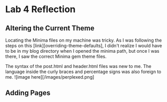 # Lab 4 Reflection

<h2>Altering the Current Theme</h2>
Locating the Minima files on my machine was tricky. As I was following the steps on this [link][overriding-theme-defaults], I didn't realize I would have to be in my blog directory when I opened the minima path, but once I was there, I saw the correct Minima gem theme files.

The syntax of the post.html and header.html files was new to me. The language inside the curly braces and percentage signs was also foreign to me.
![image here][/images/perplexed.png]

<h2>Adding Pages</h2>


[link]: https://jekyllrb.com/docs/themes/#overriding-theme-defaults
